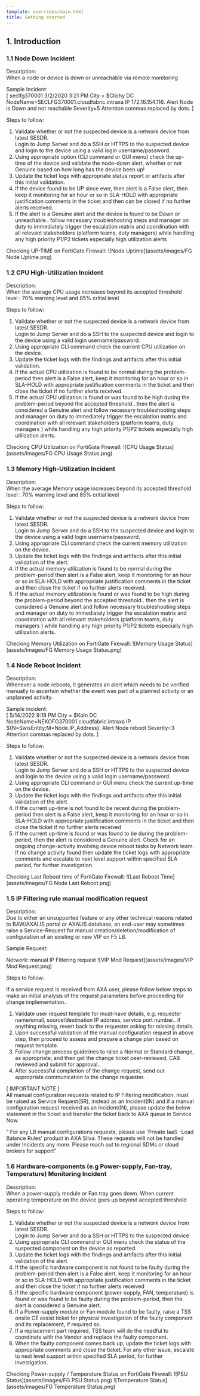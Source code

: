 ```yaml
---
template: overrides/main.html
title: Getting started
---
```


## 1. Introduction

### 1.1 Node Down Incident

Description:                                                 
When a node or device is down or unreachable via remote monitoring

Sample Incident:                                             
[ seclfg370001 3/2/2020 3:21 PM City = $Clichy DC NodeName=SECLFG370001.cloudfabric.intraxa IP 172.16.154.116. Alert Node is Down and not reachable Severity=5 Attention commas replaced by dots. ]

Steps to follow:

1.	Validate whether or not the suspected device is a network device from latest SESDR.                      
Login to Jump Server and do a SSH or HTTPS to the suspected device and login to the device using a valid login username/password.
2.	Using appropriate option (CLI command or GUI menu) check the up-time of the device and validate the node-down alert, whether or not Genuine based on how long has the device been up!
3.	Update the ticket logs with appropriate status report or artifacts after this initial validation.
4.	If the device found to be UP since ever, then alert is a False alert, then keep it monitoring for an hour or so in SLA-HOLD with appropriate justification comments in the ticket and then can be closed if no further alerts received.
5.	If the alert is a Genuine alert and the device is found to be Down or unreachable.. follow necessary troubleshooting steps and manager on duty to immediately trigger the escalation matrix and coordination with all relevant stakeholders (platform teams, duty managers) while handling any high priority P1/P2 tickets especially high utilization alerts

Checking UP-TIME on FortiGate Firewall:
    ![Node Uptime](assets/images/FG Node Uptime.png)


### 1.2 CPU High-Utilization Incident

Description:                                                  
When the average CPU usage increases beyond its accepted threshold level : 70% warning level and 85% critial level


Steps to follow:

1.	Validate whether or not the suspected device is a network device from latest SESDR.                   
Login to Jump Server and do a SSH to the suspected device and login to the device using a valid login username/password.
2.	Using appropriate CLI command check the current CPU utilization on the device.
3.	Update the ticket logs with the findings and artifacts after this initial validation.
4.	If the actual CPU utilization is found to be normal during the problem-period then alert is a False alert, keep it monitoring for an hour or so in SLA-HOLD with appropriate justification comments in the ticket and then close the ticket if no further alerts received.
5.	If the actual CPU utilization is found or was found to be high during the problem-period beyond the accepted threshold.. then the alert is considered a Genuine alert and follow necessary troubleshooting steps  and manager on duty to immediately trigger the escalation matrix and coordination with all relevant stakeholders (platform teams, duty managers ) while handling any high priority P1/P2 tickets especially high utilization alerts.


Checking CPU Utilization on FortiGate Firewall:
   ![CPU Usage Status](assets/images/FG CPU Usage Status.png)


### 1.3 Memory High-Utilization Incident

Description:                                                  
When the average Memory usage increases beyond its accepted threshold level : 70% warning level and 85% critial level


Steps to follow: 

1.	Validate whether or not the suspected device is a network device from latest SESDR.                   
Login to Jump Server and do a SSH to the suspected device and login to the device using a valid login username/password.
2.	Using appropriate CLI command check the current memory utilization on the device.
3.	Update the ticket logs with the findings and artifacts after this initial validation of the alert.
4.	If the actual memory utilization is found to be normal during the problem-period then alert is a False alert, keep it monitoring for an hour or so in SLA-HOLD with appropriate justification comments in the ticket and then close the ticket if no further alerts received.
5.	If the actual memory utilization is found or was found to be high during the problem-period beyond the accepted threshold.. then the alert is considered a Genuine alert and follow necessary troubleshooting steps  and manager on duty to immediately trigger the escalation matrix and coordination with all relevant stakeholders (platform teams, duty managers ) while handling any high priority P1/P2 tickets especially high utilization alerts.


Checking Memory Utilization on FortiGate Firewall:
  ![Memory Usage Status](assets/images/FG Memory Usage Status.png)


### 1.4 Node Reboot Incident

Description:                                                  
Whenever a node reboots, it generates an alert which needs to be verified manually to ascertain whether the event was part of a planned activity or an unplanned activity.

Sample incident:                                             
[ 5/14/2022 9:18 PM City = $Koln DC NodeName=NEKOFG370001.cloudfabric.intraxa IP ${N=SwisEntity;M=Node.IP_Address}. Alert Node reboot Severity=3 Attention commas replaced by dots. ]


Steps to follow:

1. Validate whether or not the suspected device is a network device from latest SESDR.            
Login to Jump Server and do a SSH or HTTPS to the suspected device and login to the device using a valid login username/password.
2. Using appropriate CLI command or GUI menu check the current up-time on the device.
3. Update the ticket logs with the findings and artifacts after this initial validation of the alert
4. If the current up-time is not found to be recent during the problem-period then alert is a False alert, keep it monitoring for an hour or so in SLA-HOLD with appropriate justification comments in the ticket and then close the ticket if no further alerts received
5. If the current up-time is found or was found to be during the problem-period, then the alert is considered a Genuine alert.
Check for an ongoing change-activity involving device reboot tasks by Network team. If no change activity found then update the ticket logs with appropriate comments and escalate to next level support within specified SLA period, for further investigation.


Checking Last Reboot time of FortiGate Firewall:
    ![Last Reboot Time](assets/images/FG Node Last Reboot.png)


### 1.5 IP Filtering rule manual modification request 

Description:                                                  
Due to either an unsupported feature or any other technical reasons related to BAW/AXALIS portal or AXALIS database, an end-user may sometimes raise a Service-Request for manual creation/deletion/modification of configuration of an existing or new VIP on F5 LB.  

Sample Request:                                              

Network: manual IP Filtering request
    ![VIP Mod Request](assets/images/VIP Mod Request.png)


Steps to follow:

If a service request is received from AXA user, please follow below steps to make an initial analysis of the request parameters before proceeding for change implementation..

1. Validate user request template for must-have details, e.g. requester name/email, source/destination IP address, service port number.. if anything missing, revert back to the requester asking for missing details.
2. Upon successful validation of the manual configuration request in above step, then proceed to assess and prepare a change plan based on request template.
3. Follow change process guidelines to raise a Normal or Standard change, as appropriate, and then get the change ticket peer-reviewed, CAB reviewed and submit for approval..
4. After successful completion of the change request, send out appropriate communication to the change requester.

[ IMPORTANT NOTE ]                                           
All manual configuration requests related to IP Filtering modification, must be raised as Service Request(SR), instead as an Incident(IN) and if a manual configuration request received as an Incident(IN), please update the below statement in the ticket and transfer the ticket back to AXA queue in Service Now.

“ For any LB manual configurations requests, please use 'Private IaaS -Load Balance Rules' product in AXA Silva. These requests will not be handled under Incidents any more. 
Please reach out to regional SDMs or cloud brokers for support”


### 1.6 Hardware-components (e.g Power-supply, Fan-tray, Temperature) Monitoring Incident

Description:                                                  
When a power-supply module or Fan tray goes down. When current operating temperature on the device goes up beyond accepted threshold


Steps to follow:

1. Validate whether or not the suspected device is a network device from latest SESDR.            
Login to Jump Server and do a SSH or HTTPS to the suspected device 
2. Using appropriate CLI command or GUI menu check the status of the suspected component on the device as reported.
3. Update the ticket logs with the findings and artifacts after this initial validation of the alert
4. If the specific hardware component is not found to be faulty during the problem-period then alert is a False alert, keep it monitoring for an hour or so in SLA-HOLD with appropriate justification comments in the ticket and then close the ticket if no further alerts received
5. If the specific hardware component (power-supply, FAN, temperature) is found or was found to be faulty during the problem-period, then the alert is considered a Genuine alert.
6. If a Power-supply module or Fan module found to be faulty, raise a TSS onsite CE assist ticket for physical investigation of the faulty component and its replacement, if required so. 
7. If a replacement part required, TSS team will do the needful to coordinate with the Vendor and replace the faulty component.
8. When the faulty component comes back up, update the ticket logs with appropriate comments and close the ticket. For any other issue, escalate to next level support within specified SLA period, for further investigation.


Checking Power-supply / Temperature Status on FortiGate Firewall:
  ![PSU Status](assets/images/FG PSU Status.png)
  ![Temperature Status](assets/images/FG Temperature Status.png)


